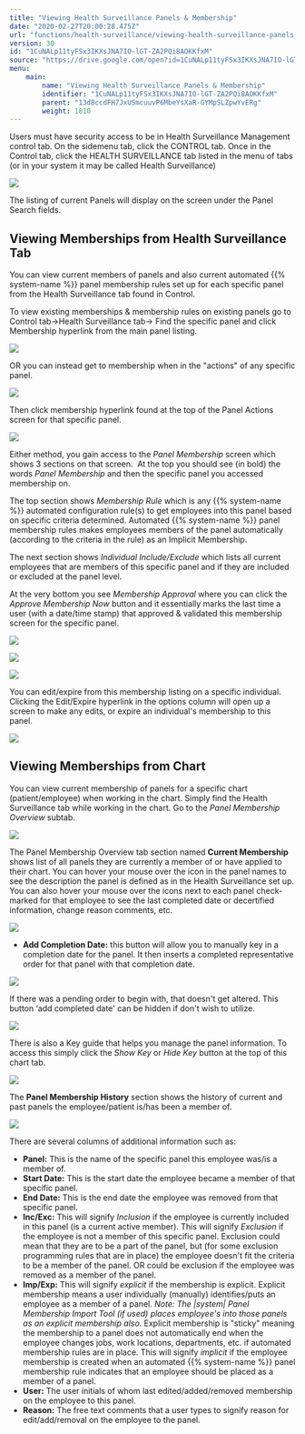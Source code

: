 ```yaml
---
title: "Viewing Health Surveillance Panels & Membership"
date: "2020-02-27T20:00:28.475Z"
url: "functions/health-surveillance/viewing-health-surveillance-panels-and-membership.html"
version: 30
id: "1CuNALp11tyFSx3IKXsJNA7IO-lGT-ZA2PQi8AOKKfxM"
source: "https://drive.google.com/open?id=1CuNALp11tyFSx3IKXsJNA7IO-lGT-ZA2PQi8AOKKfxM"
menu:
    main:
        name: "Viewing Health Surveillance Panels & Membership"
        identifier: "1CuNALp11tyFSx3IKXsJNA7IO-lGT-ZA2PQi8AOKKfxM"
        parent: "13d8ccdFH7JxUSmcuuvP6MbeYsXaR-GYMpSLZpwYvERg"
        weight: 1810
---
```

Users must have security access to be in Health Surveillance Management control tab. On the sidemenu tab, click the CONTROL tab. Once in the Control tab, click the HEALTH SURVEILLANCE tab listed in the menu of tabs (or in your system it may be called Health Surveillance)

![](viewing-health-surveillance-panels-and-membership.images/image1.png)

The listing of current Panels will display on the screen under the Panel Search fields.

## Viewing Memberships from Health Surveillance Tab

You can view current members of panels and also current automated {{% system-name %}} panel membership rules set up for each specific panel from the Health Surveillance tab found in Control.

To view existing memberships & membership rules on existing panels go to Control tab→Health Surveillance tab→ Find the specific panel and click Membership hyperlink from the main panel listing.

![](viewing-health-surveillance-panels-and-membership.images/image3.png)

OR you can instead get to membership when in the "actions" of any specific panel.

![](viewing-health-surveillance-panels-and-membership.images/image2.png)

Then click membership hyperlink found at the top of the Panel Actions screen for that specific panel.

![](viewing-health-surveillance-panels-and-membership.images/image5.png)

Either method, you gain access to the *Panel Membership* screen which shows 3 sections on that screen.  At the top you should see (in bold) the words *Panel Membership* and then the specific panel you accessed membership on.

The top section shows *Membership Rule* which is any {{% system-name %}} automated configuration rule(s) to get employees into this panel based on specific criteria determined. Automated {{% system-name %}} panel membership rules makes employees members of the panel automatically (according to the criteria in the rule) as an Implicit Membership.

The next section shows *Individual Include/Exclude* which lists all current employees that are members of this specific panel and if they are included or excluded at the panel level.

At the very bottom you see *Membership Approval* where you can click the *Approve Membership Now* button and it essentially marks the last time a user (with a date/time stamp) that approved & validated this membership screen for the specific panel.

![](viewing-health-surveillance-panels-and-membership.images/image4.png)

![](viewing-health-surveillance-panels-and-membership.images/image7.png)

![](viewing-health-surveillance-panels-and-membership.images/image6.png)

You can edit/expire from this membership listing on a specific individual. Clicking the Edit/Expire hyperlink in the options column will open up a screen to make any edits, or expire an individual's membership to this panel.

![](viewing-health-surveillance-panels-and-membership.images/image9.png)

## Viewing Memberships from Chart

You can view current membership of panels for a specific chart (patient/employee) when working in the chart. Simply find the Health Surveillance tab while working in the chart. Go to the *Panel Membership Overview* subtab.

![](viewing-health-surveillance-panels-and-membership.images/image8.png)

The Panel Membership Overview tab section named **Current Membership** shows list of all panels they are currently a member of or have applied to their chart. You can hover your mouse over the icon in the panel names to see the description the panel is defined as in the Health Surveillance set up. You can also hover your mouse over the icons next to each panel check-marked for that employee to see the last completed date or decertified information, change reason comments, etc.

![](viewing-health-surveillance-panels-and-membership.images/image12.png)

* <strong>Add Completion Date:</strong> this button will allow you to manually key in a completion date for the panel. It then inserts a completed representative order for that panel with that completion date.

![](viewing-health-surveillance-panels-and-membership.images/image10.png)

If there was a pending order to begin with, that doesn't get altered. This button ‘add completed date' can be hidden if don't wish to utilize.

![](viewing-health-surveillance-panels-and-membership.images/image11.png)

There is also a Key guide that helps you manage the panel information. To access this simply click the *Show Key* or *Hide Key* button at the top of this chart tab.

![](viewing-health-surveillance-panels-and-membership.images/image13.png)

The **Panel Membership History** section shows the history of current and past panels the employee/patient is/has been a member of.

![](viewing-health-surveillance-panels-and-membership.images/image14.png)

There are several columns of additional information such as:

* <strong>Panel:</strong> This is the name of the specific panel this employee was/is a member of.
* <strong>Start Date:</strong> This is the start date the employee became a member of that specific panel.
* <strong>End Date:</strong> This is the end date the employee was removed from that specific panel.
* <strong>Inc/Exc:</strong> This will signify <em>Inclusion</em> if the employee is currently included in this panel (is a current active member). This will signify <em>Exclusion</em> if the employee is not a member of this specific panel. Exclusion could mean that they are to be a part of the panel, but (for some exclusion programming rules that are in place) the employee doesn't fit the criteria to be a member of the panel. OR could be exclusion if the employee was removed as a member of the panel.
* <strong>Imp/Exp:</strong> This will signify <em>explicit</em> if the membership is explicit. Explicit membership means a user individually (manually) identifies/puts an employee as a member of a panel. <em>Note: The |system| Panel Membership Import Tool (if used) places employee's into those panels as an explicit membership also.</em> Explicit membership is "sticky" meaning the membership to a panel does not automatically end when the employee changes jobs, work locations, departments, etc. if automated membership rules are in place. This will signify <em>implicit</em> if the employee membership is created when an automated {{% system-name %}} panel membership rule indicates that an employee should be placed as a member of a panel.
* <strong>User:</strong> The user initials of whom last edited/added/removed membership on the employee to this panel.
* <strong>Reason:</strong> The free text comments that a user types to signify reason for edit/add/removal on the employee to the panel.
